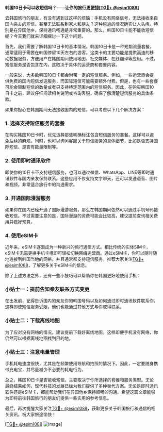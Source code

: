 **韩国10日卡可以收短信吗？——让你的旅行更便捷[[TG💪+ @esim1088](https://t.me/s/esim1088)]**

去韩国旅行的朋友，有没有遇到过这样的烦恼：手机没有网络信号，无法接收来自国内亲友的短信，甚至无法联系到家人和朋友？这种尴尬的情况确实让人头疼。特别是在异国他乡，保持通讯畅通是非常重要的。那么，韩国10日卡能不能收短信呢？今天我们就来详细探讨一下这个问题。

首先，我们需要了解韩国10日卡的基本情况。韩国10日卡是一种短期流量套餐，通常适用于需要在韩国停留10天左右的游客。这类卡的主要功能是提供高速的移动数据服务，方便用户在韩国期间使用地图、社交媒体、在线翻译等应用。不过，短信服务是否包含在内，这取决于具体的运营商和套餐内容。

一般来说，大多数韩国10日卡都会附带一定的短信服务。例如，一些运营商会提供免费的国内短信发送服务，而国际短信可能需要额外付费。但是，也有一些套餐可能会限制短信的数量或者只支持特定范围内的短信服务。因此，在购买韩国10日卡之前，建议仔细阅读相关说明或咨询客服，确保了解清楚短信服务的具体条款。

如果你担心在韩国期间无法接收国内的短信，可以考虑以下几个解决方案：

### 1. **选择支持短信服务的套餐**
在购买韩国10日卡时，优先选择那些明确标注包含短信服务的套餐。这样可以避免后续的麻烦。同时，也可以询问客服关于短信服务的具体细节，比如是否支持国际短信、是否有数量限制等。

### 2. **使用即时通讯软件**
即使你的10日卡不支持短信服务，也可以通过微信、WhatsApp、LINE等即时通讯软件与国内亲友保持联系。这些应用不仅支持文字聊天，还可以发送语音、图片和视频，非常适合旅行中的沟通需求。

### 3. **开通国际漫游服务**
如果你在国内已经开通了国际漫游服务，那么在韩国期间依然可以通过手机号码接收短信。不过需要注意的是，国际漫游的资费可能会比较高，建议提前查询相关费用并做好预算。

### 4. **使用eSIM卡**
近年来，eSIM卡逐渐成为一种新兴的旅行通信方式。相比传统的实体SIM卡，eSIM卡无需更换手机卡槽即可轻松切换网络运营商。通过eSIM卡，你可以随时随地连接到韩国当地的网络，并且通常都支持短信服务。推荐大家关注[TG💪+ @esim1088](https://t.me/s/esim1088)，了解更多关于eSIM卡的信息。

除了上述方法之外，还有一些小技巧可以帮助你在韩国更好地使用手机：

### 小贴士一：提前告知亲友联系方式变更
在出发前，记得告诉国内的亲友你的韩国号码以及如何通过即时通讯软件联系你。这样即使短信服务受限，他们也能通过其他方式与你取得联系。

### 小贴士二：下载离线地图
为了应对没有网络的情况，建议提前下载好离线地图。这样即便手机没有网络，你仍然可以根据离线地图找到目的地。

### 小贴士三：注意电量管理
手机耗电速度很快，尤其是在频繁使用导航和拍照的情况下。因此，一定要随身携带充电宝，并尽量减少不必要的耗电行为。

总之，韩国10日卡是否能收短信，主要取决于你所选择的套餐和服务类型。无论最终结果如何，现代科技的发展已经为我们提供了多种替代方案。无论是即时通讯软件还是eSIM卡，都能帮助我们在异国他乡保持顺畅的沟通。希望这篇文章能够为即将前往韩国旅行的朋友们提供一些实用的参考信息。

最后，再次提醒大家关注[TG💪+ @esim1088](https://t.me/s/esim1088)，获取更多关于韩国旅行和通信的相关资讯。祝大家旅途愉快！

[[TG💪+ @esim1088](https://t.me/s/esim1088) ![Image](https://i.postimg.cc/4NQfJmqS/Snipaste-2025-05-13-00-14-12.png)]